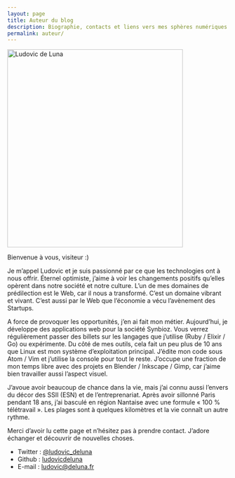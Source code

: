 ```yaml
---
layout: page
title: Auteur du blog
description: Biographie, contacts et liens vers mes sphères numériques
permalink: auteur/
---
```


<img class="selfie" src="{{ 'assets/images/selfie.jpg' | absolute_url }}" alt="Ludovic de Luna" width="400" height="452">

Bienvenue à vous, visiteur :)

Je m’appel Ludovic et je suis passionné par ce que les technologies ont à nous
offrir. Éternel optimiste, j’aime à voir les changements positifs qu’elles
opèrent dans notre société et notre culture. L’un de mes domaines de
prédilection est le Web, car il nous a transformé. C’est un domaine vibrant et
vivant. C’est aussi par le Web que l’économie a vécu l’avènement des Startups.

A force de provoquer les opportunités, j’en ai fait mon métier. Aujourd’hui, je
développe des applications web pour la société Synbioz. Vous verrez
régulièrement passer des billets sur les langages que j’utilise (Ruby / Elixir /
Go) ou expérimente. Du côté de mes outils, cela fait un peu plus de 10 ans que
Linux est mon système d’exploitation principal. J’édite mon code sous Atom / Vim
et j’utilise la console pour tout le reste. J’occupe une fraction de mon temps
libre avec des projets en Blender / Inkscape / Gimp, car j’aime bien travailler
aussi l’aspect visuel.

J’avoue avoir beaucoup de chance dans la vie, mais j’ai connu aussi l’envers du
décor des SSII (ESN) et de l’entreprenariat. Après avoir sillonné Paris pendant
18 ans, j’ai basculé en région Nantaise avec une formule « 100 % télétravail ».
Les plages sont à quelques kilomètres et la vie connaît un autre rythme.

Merci d’avoir lu cette page et n’hésitez pas à prendre contact. J’adore échanger
et découvrir de nouvelles choses.

- Twitter : [@ludovic_deluna](https://twitter.com/ludovic_deluna)
- Github : [ludovicdeluna](https://github.com/ludovicdeluna)
- E-mail : [ludovic@deluna.fr](mailto:ludovic@deluna.fr)
